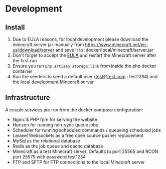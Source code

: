 # Development
## Install
1. Due to EULA reasons, for local development please download the minecraft server jar manually from https://www.minecraft.net/en-us/download/server and save it to .docker/local/minecraft/server.jar
2. Don't forget to accept the [EULA](.docker/local/minecraft/eula.txt) and restart the Minecraft server after the first run
3. Ensure you run `php artisan storage:link` from inside the php docker container
4. Run the seeders to seed a default user (test@test.com : test1234) and the local development Minecraft server

## Infrastructure  
A couple services are run from the docker compose configuration:
- Nginx & PHP fpm for serving the website
- Horizon for running non-sync queue jobs
- Scheduler for running scheduled commands / queueing scheduled jobs
- Laravel Websockets as a free open source pusher replacement
- MySql as the relational database
- Redis as the job queue and cache database
- Minecraft as a test Minecraft server. Defaults to port 25565 and RCON port 25575 with password test1234
- FTP and SFTP for FTP connections to the local Minecraft server
